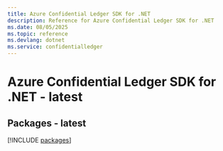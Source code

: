 ```yaml
---
title: Azure Confidential Ledger SDK for .NET
description: Reference for Azure Confidential Ledger SDK for .NET
ms.date: 08/05/2025
ms.topic: reference
ms.devlang: dotnet
ms.service: confidentialledger
---
```

# Azure Confidential Ledger SDK for .NET - latest
## Packages - latest
[!INCLUDE [packages](confidential-ledger-index.md)]